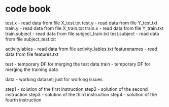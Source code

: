 # code book

test.x - read data from file X_test.txt
test.y - read data from file Y_test.txt
train.y - read data from file X_train.txt
train.x - read data from file Y_train.txt
train.subject - read data from file subject_train.txt
test.subject - read data from file subject_test.txt

activitylables - read data from file activity_lables.txt
featurenames - read data from file features.txt

test - temporary DF for merging the test data
train - temporary DF for merging the training data

data - working dataset; just for working issues

step1 - solution of the first instruction
step2 - solution of the second instruction
step3 - solution of the third instruction
step4 - solution of the fourth instruction
